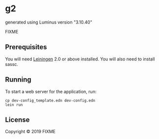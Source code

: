 # g2

generated using Luminus version "3.10.40"

FIXME

## Prerequisites

You will need [Leiningen][1] 2.0 or above installed.
You will also need to install sassc.

[1]: https://github.com/technomancy/leiningen

## Running

To start a web server for the application, run:


```
cp dev-config_template.edn dev-config.edn
lein run    
```


## License

Copyright © 2019 FIXME
